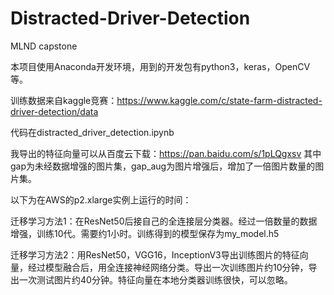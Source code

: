 # Distracted-Driver-Detection
MLND capstone

本项目使用Anaconda开发环境，用到的开发包有python3，keras，OpenCV等。

训练数据来自kaggle竞赛：https://www.kaggle.com/c/state-farm-distracted-driver-detection/data

代码在distracted_driver_detection.ipynb

我导出的特征向量可以从百度云下载：https://pan.baidu.com/s/1pLQgxsv 
其中gap为未经数据增强的图片集，gap_aug为图片增强后，增加了一倍图片数量的图片集。

以下为在AWS的p2.xlarge实例上运行的时间：

迁移学习方法1：在ResNet50后接自己的全连接层分类器。经过一倍数量的数据增强，训练10代。需要约1小时。训练得到的模型保存为my_model.h5

迁移学习方法2：用ResNet50，VGG16，InceptionV3导出训练图片的特征向量，经过模型融合后，用全连接神经网络分类。导出一次训练图片约10分钟，导出一次测试图片约40分钟。特征向量在本地分类器训练很快，可以忽略。
